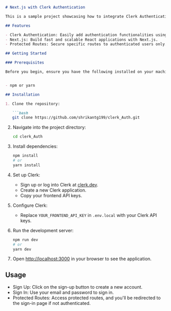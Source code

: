
```markdown
# Next.js with Clerk Authentication

This is a sample project showcasing how to integrate Clerk Authentication into a Next.js application.

## Features

- Clerk Authentication: Easily add authentication functionalities using Clerk.
- Next.js: Build fast and scalable React applications with Next.js.
- Protected Routes: Secure specific routes to authenticated users only.

## Getting Started

### Prerequisites

Before you begin, ensure you have the following installed on your machine:


- npm or yarn

## Installation

1. Clone the repository:

   ```bash
   git clone https://github.com/shrikantg199/clerk_Auth.git
   ```

2. Navigate into the project directory:

   ```bash
   cd clerk_Auth
   ```

3. Install dependencies:

   ```bash
   npm install
   # or
   yarn install
   ```

4. Set up Clerk:
   - Sign up or log into Clerk at [clerk.dev](https://clerk.dev).
   - Create a new Clerk application.
   - Copy your frontend  API keys.

5. Configure Clerk:
   - Replace `YOUR_FRONTEND_API_KEY`  in `.env.local` with your Clerk API keys.

6. Run the development server:

   ```bash
   npm run dev
   # or
   yarn dev
   ```

7. Open [http://localhost:3000](http://localhost:3000) in your browser to see the application.

## Usage

- Sign Up: Click on the sign-up button to create a new account.
- Sign In: Use your email and password to sign in.
- Protected Routes: Access protected routes, and you'll be redirected to the sign-in page if not authenticated.
